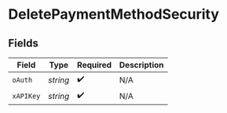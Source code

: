 # DeletePaymentMethodSecurity


## Fields

| Field              | Type               | Required           | Description        |
| ------------------ | ------------------ | ------------------ | ------------------ |
| `oAuth`            | *string*           | :heavy_check_mark: | N/A                |
| `xAPIKey`          | *string*           | :heavy_check_mark: | N/A                |